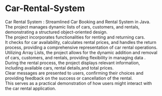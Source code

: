 # Car-Rental-System
 Car Rental System : Streamlined Car Booking and Rental System in Java.<BR>
 The project manages dynamic lists of cars, customers, and rentals, demonstrating a structured object-oriented design.<BR>
 The project incorporates functionalities for renting and returning cars.<BR>
 It checks for car availability, calculates rental prices, and handles the return process, providing a 
 comprehensive representation of car rental operations.<BR>
 Utilizing Array Lists, the project  allows for the dynamic addition and removal of cars, customers, and rentals, providing flexibility in managing data .<BR>
 During the rental process, the project  displays relevant information, including available cars, rental details,and total prices. <BR>
 Clear messages are presented to users, 
 confirming their choices and providing feedback on the success or cancellation of the rental.<BR>
 This serves as a practical demonstration of how users might interact with the car rental application.
